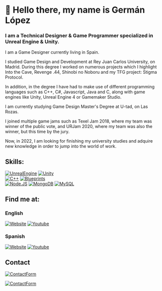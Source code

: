 # 👋 Hello there, my name is Germán López
### I am a Technical Designer & Game Programmer specialized in Unreal Engine & Unity.

I am a Game Designer currently living in Spain.

I studied Game Design and Development at Rey Juan Carlos University, on Madrid. During this degree I worked on numerous projects which I highlight Into the Cave, Revenge .44, Shinobi no Noboru and my TFG project: Stigma Protocol.

In addition, in the degree I have had to make use of different programming languages such as C++, C#, Javascript, Java and C, along with game engines like Unity, Unreal Engine 4 or Gamemaker Studio.

I am currently studying Game Design Master's Degree at U-tad, on Las Rozas. 

I joined multiple game jams such as Texel Jam 2018, where my team was winner of the public vote, and URJam 2020, where my team was also the winner, but this time by the jury.

Now, in 2022, I am looking for finishing my university studies and adquire new knowledge in order to jump into the world of work.

## Skills:
[![UnrealEngine](https://img.shields.io/badge/Unreal_Engine-d1cd6a?style=for-the-badge&logo=unrealengine&logoColor=white&labelColor=101010)](https://gerlogu.com/projects/unreal-engine/)
[![Unity](https://img.shields.io/badge/Unity-0066A1?style=for-the-badge&logo=unity&logoColor=white&labelColor=101010)](https://gerlogu.com/projects/unity/)</br>
[![C++](https://img.shields.io/badge/C++-0066A1?style=for-the-badge&logo=c&logoColor=white&labelColor=101010)]()
[![Blueprints](https://img.shields.io/badge/Blueprints_Visual_Scripting-d1cd6a?style=for-the-badge&logo=unrealengine&logoColor=white&labelColor=101010)]()</br>
[![Node.JS](https://img.shields.io/badge/Node.JS-339933?style=for-the-badge&logo=node.js&logoColor=white&labelColor=101010)]()
[![MongoDB](https://img.shields.io/badge/MongoDB-47A248?style=for-the-badge&logo=mongodb&logoColor=white&labelColor=101010)]()
[![MySQL](https://img.shields.io/badge/MySQL-0066A1?style=for-the-badge&logo=mysql&logoColor=white&labelColor=101010)]()

## Find me at:
### English
[![Website](https://img.shields.io/badge/My_Website-gerlogu.com-0066A1?style=for-the-badge&logo=wordpress&logoColor=white&labelColor=101010)](https://gerlogu.com/)
[![Youtube](https://img.shields.io/badge/YouTube-Gerlogu_Games-cf2000?style=for-the-badge&logo=youtube&logoColor=white&labelColor=101010)](https://www.youtube.com/channel/UCUQkvmq6x0K-aLXb2B7yg9A)</br>

### Spanish
[![Website](https://img.shields.io/badge/Mi_Página_Web-gerlogu.com/es-0066A1?style=for-the-badge&logo=wordpress&logoColor=white&labelColor=101010)](https://gerlogu.com/es)
[![Youtube](https://img.shields.io/badge/YouTube-Gerlogu-cf2000?style=for-the-badge&logo=youtube&logoColor=white&labelColor=101010)](https://www.youtube.com/gerlogu)</br>

## Contact
[![ContactForm](https://img.shields.io/badge/Contact_Form-Write_me_here-0066A1?style=for-the-badge&logo=gmail&logoColor=white&labelColor=101010)](https://www.gerlogu.com/bio/#contact)</br>

[![ContactForm](https://img.shields.io/badge/EMAIL-contact@gerlogu.com-cf2000?style=for-the-badge&logo=gmail&logoColor=white&labelColor=101010)](mailto:contact@gerlogu.com)</br>

<!--
**gerlogu/gerlogu** is a ✨ _special_ ✨ repository because its `README.md` (this file) appears on your GitHub profile.

Here are some ideas to get you started:

- 🔭 I’m currently working on ...
- 🌱 I’m currently learning ...
- 👯 I’m looking to collaborate on ...
- 🤔 I’m looking for help with ...
- 💬 Ask me about ...
- 📫 How to reach me: ...
- 😄 Pronouns: ...
- ⚡ Fun fact: ...
-->
